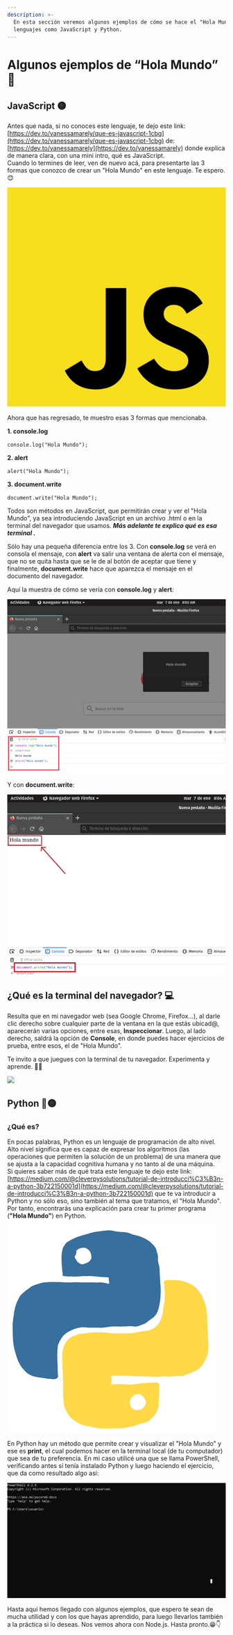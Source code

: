 ```yaml
---
description: >-
  En esta sección veremos algunos ejemplos de cómo se hace el "Hola Mundo" en
  lenguajes como JavaScript y Python.
---
```


# Algunos ejemplos de “Hola Mundo” 👀

## JavaScript 🟡

Antes que nada, si no conoces este lenguaje, te dejo este link: [https://dev.to/vanessamarely/que-es-javascript-1cbg](https://dev.to/vanessamarely/que-es-javascript-1cbg) de: [https://dev.to/vanessamarely](https://dev.to/vanessamarely) donde explica de manera clara, con una mini intro, qué es JavaScript.   
Cuando lo termines de leer, ven de nuevo acá, para presentarte las 3 formas que conozco de crear un "Hola Mundo" en este lenguaje. Te espero. 😊

![](.gitbook/assets/js.png)

Ahora que has regresado, te muestro esas 3 formas que mencionaba.  
   
**1. console.log**

```text
console.log("Hola Mundo");
```

**2. alert** 

```text
alert("Hola Mundo");
```

**3. document.write**

```text
document.write("Hola Mundo");
```

Todos son métodos en JavaScript, que permitirán crear y ver el "Hola Mundo", ya sea introduciendo JavaScript en un archivo .html o en la terminal del navegador que usamos. _**Más adelante te explico qué es esa terminal .**_

Sólo hay una pequeña diferencia entre los 3. Con **console.log** se verá en consola el mensaje, con **alert** va salir una ventana de alerta con el mensaje, que no se quita hasta que se le de al botón de aceptar que tiene y finalmente, **document.write** hace que aparezca el mensaje en el documento del navegador. 

Aquí la muestra de cómo se vería con **console.log** y **alert**: 

![](.gitbook/assets/alertconsole.png)

Y con **document.write**:

![](.gitbook/assets/document.png)



## **¿Qué es la terminal del navegador?** 💻

Resulta que en mi navegador web \(sea Google Chrome, Firefox...\), al darle clic derecho sobre cualquier parte de la ventana en la que estás ubicad@, aparecerán varias opciones, entre esas, **Inspeccionar**. Luego, al lado derecho, saldrá la opción de **Console**, en donde puedes hacer ejercicios de prueba, entre esos, el de "Hola Mundo".

Te invito a que juegues con la terminal de tu navegador. Experimenta y aprende. 🧐🦾

![](.gitbook/assets/terminaln.gif)

## **Python** 🔵🟡

### ¿Qué es?

En pocas palabras, Python es un lenguaje de programación de alto nivel. Alto nivel significa que es capaz de expresar los algoritmos \(las operaciones que permiten la solución de un problema\) de una manera que se ajusta a la capacidad cognitiva humana y no tanto al de una máquina.   
Si quieres saber más de qué trata este lenguaje te dejo este link: [https://medium.com/@cleverpysolutions/tutorial-de-introducci%C3%B3n-a-python-3b722150001d](https://medium.com/@cleverpysolutions/tutorial-de-introducci%C3%B3n-a-python-3b722150001d) que te va introducir a Python y no sólo eso, sino también al tema que tratamos, el "Hola Mundo". Por tanto, encontrarás una explicación para crear tu primer programa \(**"Hola Mundo"**\) en Python. 

![](.gitbook/assets/python.gif)

En Python hay un método que permite crear y visualizar el "Hola Mundo" y ese es **print**, el cual podemos hacer en la terminal local \(de tu computador\) que sea de tu preferencia. En mi caso utilicé una que se llama PowerShell, verificando antes sí tenía instalado Python y luego haciendo el ejercicio, que da como resultado algo así: 

![](.gitbook/assets/python1.gif)

Hasta aquí hemos llegado con algunos ejemplos, que espero te sean de mucha utilidad y con los que hayas aprendido, para luego llevarlos también a la práctica si lo deseas. Nos vemos ahora con Node.js. Hasta pronto.😁👇



